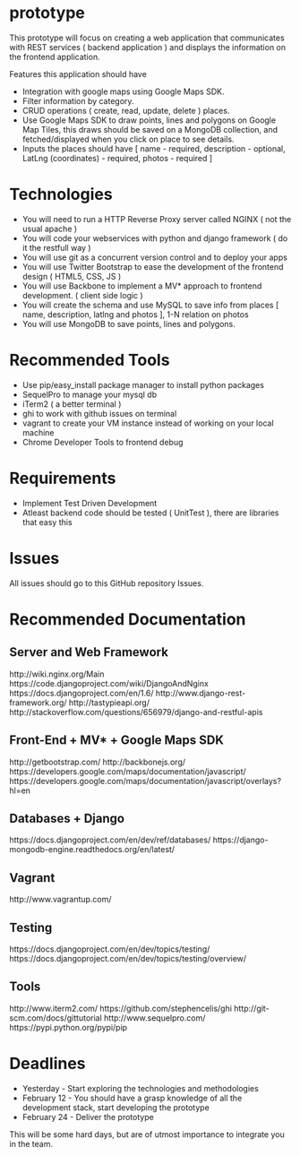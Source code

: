 prototype
=========

This prototype will focus on creating a web application that communicates with REST services ( backend application ) and displays the information on the frontend application.

Features this application should have
  - Integration with google maps using Google Maps SDK.
  - Filter information by category.
  - CRUD operations ( create, read, update, delete ) places.
  - Use Google Maps SDK to draw points, lines and polygons on Google Map Tiles, this draws should be saved on a MongoDB collection, and fetched/displayed when you click on place to see details.
  - Inputs the places should have [ name - required, description - optional, LatLng (coordinates) - required, photos - required ]

Technologies
=========
- You will need to run a HTTP Reverse Proxy server called NGINX ( not the usual apache )
- You will code your webservices with python and django framework ( do it the restfull way ) 
- You will use git as a concurrent version control and to deploy your apps
- You will use Twitter Bootstrap to ease the development of the frontend design ( HTML5, CSS, JS ) 
- You will use Backbone to implement a MV* approach to frontend development. ( client side logic )
- You will create the schema and use MySQL to save info from places [ name, description, latlng and photos ], 1-N relation on photos
- You will use MongoDB to save points, lines and polygons.

Recommended Tools
=========
- Use pip/easy_install package manager to install python packages
- SequelPro to manage your mysql db
- iTerm2 ( a better terminal )
- ghi to work with github issues on terminal
- vagrant to create your VM instance instead of working on your local machine
- Chrome Developer Tools to frontend debug

Requirements
=========
- Implement Test Driven Development
- Atleast backend code should be tested ( UnitTest ), there are libraries that easy this

Issues
=========
All issues should go to this GitHub repository Issues. 


Recommended Documentation
=========
<h2>Server and Web Framework</h2>
http://wiki.nginx.org/Main
https://code.djangoproject.com/wiki/DjangoAndNginx
https://docs.djangoproject.com/en/1.6/
http://www.django-rest-framework.org/
http://tastypieapi.org/
http://stackoverflow.com/questions/656979/django-and-restful-apis

<h2>Front-End + MV* + Google Maps SDK</h2>
http://getbootstrap.com/
http://backbonejs.org/
https://developers.google.com/maps/documentation/javascript/
https://developers.google.com/maps/documentation/javascript/overlays?hl=en

<h2>Databases + Django</h2>
https://docs.djangoproject.com/en/dev/ref/databases/
https://django-mongodb-engine.readthedocs.org/en/latest/

<h2>Vagrant</h2>
http://www.vagrantup.com/

<h2>Testing</h2>
https://docs.djangoproject.com/en/dev/topics/testing/
https://docs.djangoproject.com/en/dev/topics/testing/overview/

<h2>Tools</h2>
http://www.iterm2.com/
https://github.com/stephencelis/ghi
http://git-scm.com/docs/gittutorial
http://www.sequelpro.com/
https://pypi.python.org/pypi/pip


Deadlines
=========
- Yesterday - Start exploring the technologies and methodologies 
- February 12 - You should have a grasp knowledge of all the development stack, start developing the prototype
- February 24 - Deliver the prototype

This will be some hard days, but are of utmost importance to integrate you in the team.

